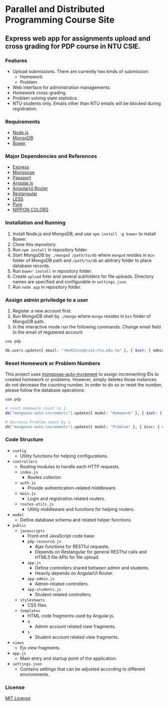 Parallel and Distributed Programming Course Site
=========================================

Express web app for assignments upload and cross grading for PDP course in NTU CSIE.
------------------------------------------------------------------------------------

### Features

* Upload submissions. There are currently two kinds of submission:
  * Homework
  * Problem
* Web interface for administration managements.
* Homework cross-grading.
* Problem solving state statistics.
* NTU students only. Emails other than NTU emails will be blocked during registration.

### Requirements

* [Node.js](http://nodejs.org)
* [MongoDB](http://www.mongodb.org)
* [Bower](http://bower.io)

### Major Dependencies and References

* [Express](http://expressjs.com)
* [Mongoose](http://mongoosejs.com)
* [Passport](http://passportjs.org)
* [Angular.js](http://angularjs.org)
* [AngularUI Router](https://github.com/angular-ui/ui-router)
* [Restangular](https://github.com/mgonto/restangular)
* [LESS](http://lesscss.org)
* [Pure](http://purecss.io)
* [NIPPON COLORS](http://nipponcolors.com)

### Installation and Running

1. Install Node.js and MongoDB; and use `npm install -g bower` to install Bower.
2. Clone this repository.
3. Run `npm install` in repository folder.
4. Start MongoDB by `./mongod /path/to/db` where `mongod` resides in `bin` folder of MongoDB path and `/path/to/db` an abitrary folder to place database records.
5. Run `bower install` in repository folder.
6. Create `upload` foler and several subfolders for file uploads. Directory names are specified and configurable in `settings.json`.
7. Run `node app` in repository folder.

### Assign admin priviledge to a user

1. Register a new account first.
2. Run MongoDB shell by `./mongo` where `mongo` resides in `bin` folder of MongoDB path.
3. In the interactive mode run the following commands. Change email field to the email of registered account:

```sh
use pdp

db.users.update({ email: "r0x922xxx@csie.ntu.edu.tw" }, { $set: { admin:true } })
```

### Reset Homework or Problem Numbers

This project uses [mongoose-auto-increment](https://github.com/codetunnel/mongoose-auto-increment) to assign incrementing IDs to created homework or problems.
However, simply deletes those instances do not decrease the counting number.
In order to do so or reset the number, please follow the database operations:

```sh
use pdp

# reset Homework count to 1
db["mongoose-auto-increments"].update({ model: "Homework" }, { $set: { count: 1 }})

# decrease Problem count by 1
db["mongoose-auto-increments"].update({ model: "Problem" }, { $inc: { count: -1 }})

```

### Code Structure

* `config`
  * Utility functions for helping configurations.
* `controllers`
  * Routing modules to handle each HTTP requests.
  * `index.js`
    * Routes collector.
  * `auth.js`
    * Provide authentication-related middleware.
  * `main.js`
    * Login and registration related routers.
  * `routes-utils.js`
    * Utility middleware and functions for helping routers.
* `model`
  * Define database schema and related helper functions.
* `public`
  * `javascripts`
    * Front-end JavaScript code base.
    * `pdp-resource.js`
      * Ajax functions for RESTful requests.
      * Depends on Restangular for general RESTful calls and HTML5 file APIs for file upload.
    * `app.js`
      * Define controllers shared between admin and students.
      * Heavily depends on AngularUI Router.
    * `app-admin.js`
      * Admin-related controllers.
    * `app-students.js`
      * Student-related controllers.
  * `stylesheets`
    * CSS files.
  * `templates`
    * HTML code fragments used by Angular.js.
    * `a`
      * Admin account related view fragments.
    * `s`
      * Student account related view fragments.
* `views`
  * Ejs view fragments.
* `app.js`
  * Main entry and startup point of the application.
* `settings.json`
  * Contains settings that can be adjusted according to different environments.

### License

[MIT License](http://opensource.org/licenses/MIT)
